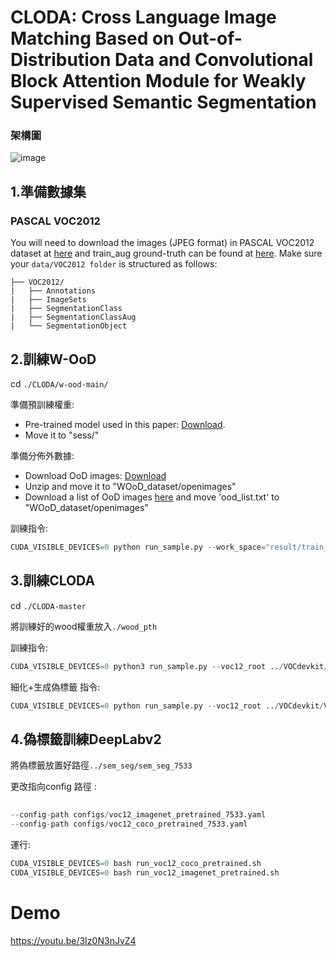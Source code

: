 # CLODA: Cross Language Image Matching Based on Out-of-Distribution Data and Convolutional Block Attention Module for Weakly Supervised Semantic Segmentation

### 架構圖
![image](https://github.com/hung334/CLODA/blob/master/CLODA.png)


## 1.準備數據集
### PASCAL VOC2012
You will need to download the images (JPEG format) in PASCAL VOC2012 dataset at [here](http://host.robots.ox.ac.uk/pascal/VOC/voc2012/) and train_aug ground-truth can be found at [here](http://home.bharathh.info/pubs/codes/SBD/download.html). Make sure your `data/VOC2012 folder` is structured as follows:

```
├── VOC2012/
|   ├── Annotations
|   ├── ImageSets
|   ├── SegmentationClass
|   ├── SegmentationClassAug
|   └── SegmentationObject
```

## 2.訓練W-OoD
cd `./CLODA/w-ood-main/`

準備預訓練權重:

- Pre-trained model used in this paper: [Download](https://drive.google.com/file/d/1Eaa7BV6PAfRPEZYBz5WtllUJxpnO-a-m/view?usp=sharing).
- Move it to "sess/"

準備分佈外數據:

- Download OoD images: [Download](https://drive.google.com/file/d/1Zrwqiy-dt9aymtEzCt9qqWROMDj3EUUX)
- Unzip and move it to "WOoD_dataset/openimages"
- Download a list of OoD images [here](https://drive.google.com/file/d/1KjK55YL1jGHgA0LVA3djHu6vtFyho8kP/view?usp=share_link) and move 'ood_list.txt' to "WOoD_dataset/openimages"

訓練指令:

```python
CUDA_VISIBLE_DEVICES=0 python run_sample.py --work_space="result/train_wood" --train_cam_pass True --make_cam_pass True --eval_cam_pass True  --cam_learning_rate 0.01 --voc12_root='../VOCdevkit/VOC2012/'
```

## 3.訓練CLODA

cd `./CLODA-master`

將訓練好的wood權重放入`./wood_pth`

訓練指令:

```python
CUDA_VISIBLE_DEVICES=0 python3 run_sample.py --voc12_root ../VOCdevkit/VOC2012/ --hyper 10,24,1,0.2 --clims_num_epoches 15 --cam_eval_thres 0.15 --work_space ./result/CLODA --cam_network net.resnet50_clims --train_clims_wood_clims_idea2_pass True --make_clims_pass True --eval_cam_pass True --clims_all True --z=0.1 
```

細化+生成偽標籤 指令:

```python
CUDA_VISIBLE_DEVICES=0 python run_sample.py --voc12_root ../VOCdevkit/VOC2012/ --cam_eval_thres 0.15 --work_space ./result/CLODA --cam_network net.resnet50_clims --make_clims_pass True --cam_to_ir_label_pass True --train_irn_pass True --make_sem_seg_pass True --eval_sem_seg_pass True --clims_weights_name='res50_clims_best' --infer_list voc12/train_aug.txt --num_workers=1
```

## 4.偽標籤訓練DeepLabv2

    
將偽標籤放置好路徑`../sem_seg/sem_seg_7533`

更改指向config 路徑 :
    
  ```python
    
  --config-path configs/voc12_imagenet_pretrained_7533.yaml
  --config-path configs/voc12_coco_pretrained_7533.yaml
  ```
    
  運行:
    
  ```python
  CUDA_VISIBLE_DEVICES=0 bash run_voc12_coco_pretrained.sh
  CUDA_VISIBLE_DEVICES=0 bash run_voc12_imagenet_pretrained.sh
  ```

# Demo
https://youtu.be/3Iz0N3nJvZ4
